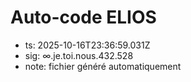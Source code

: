 # Auto-code ELIOS
- ts: 2025-10-16T23:36:59.031Z
- sig: ∞.je.toi.nous.432.528
- note: fichier généré automatiquement